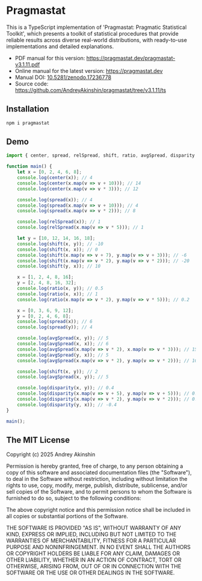 # Pragmastat

This is a TypeScript implementation of 'Pragmastat: Pragmatic Statistical Toolkit', which presents a toolkit of statistical procedures that provide reliable results across diverse real-world distributions, with ready-to-use implementations and detailed explanations.

- PDF manual for this version: https://pragmastat.dev/pragmastat-v3.1.11.pdf
- Online manual for the latest version: https://pragmastat.dev
- Manual DOI: [10.5281/zenodo.17236778](https://doi.org/10.5281/zenodo.17236778)
- Source code: https://github.com/AndreyAkinshin/pragmastat/tree/v3.1.11/ts

## Installation

```bash
npm i pragmastat
```

## Demo

```typescript
import { center, spread, relSpread, shift, ratio, avgSpread, disparity } from '../src';

function main() {
    let x = [0, 2, 4, 6, 8];
    console.log(center(x)); // 4
    console.log(center(x.map(v => v + 10))); // 14
    console.log(center(x.map(v => v * 3))); // 12

    console.log(spread(x)); // 4
    console.log(spread(x.map(v => v + 10))); // 4
    console.log(spread(x.map(v => v * 2))); // 8

    console.log(relSpread(x)); // 1
    console.log(relSpread(x.map(v => v * 5))); // 1

    let y = [10, 12, 14, 16, 18];
    console.log(shift(x, y)); // -10
    console.log(shift(x, x)); // 0
    console.log(shift(x.map(v => v + 7), y.map(v => v + 3))); // -6
    console.log(shift(x.map(v => v * 2), y.map(v => v * 2))); // -20
    console.log(shift(y, x)); // 10

    x = [1, 2, 4, 8, 16];
    y = [2, 4, 8, 16, 32];
    console.log(ratio(x, y)); // 0.5
    console.log(ratio(x, x)); // 1
    console.log(ratio(x.map(v => v * 2), y.map(v => v * 5))); // 0.2

    x = [0, 3, 6, 9, 12];
    y = [0, 2, 4, 6, 8];
    console.log(spread(x)); // 6
    console.log(spread(y)); // 4

    console.log(avgSpread(x, y)); // 5
    console.log(avgSpread(x, x)); // 6
    console.log(avgSpread(x.map(v => v * 2), x.map(v => v * 3))); // 15
    console.log(avgSpread(y, x)); // 5
    console.log(avgSpread(x.map(v => v * 2), y.map(v => v * 2))); // 10

    console.log(shift(x, y)); // 2
    console.log(avgSpread(x, y)); // 5

    console.log(disparity(x, y)); // 0.4
    console.log(disparity(x.map(v => v + 5), y.map(v => v + 5))); // 0.4
    console.log(disparity(x.map(v => v * 2), y.map(v => v * 2))); // 0.4
    console.log(disparity(y, x)); // -0.4
}

main();
```

## The MIT License

Copyright (c) 2025 Andrey Akinshin

Permission is hereby granted, free of charge, to any person obtaining
a copy of this software and associated documentation files (the
"Software"), to deal in the Software without restriction, including
without limitation the rights to use, copy, modify, merge, publish,
distribute, sublicense, and/or sell copies of the Software, and to
permit persons to whom the Software is furnished to do so, subject to
the following conditions:

The above copyright notice and this permission notice shall be
included in all copies or substantial portions of the Software.

THE SOFTWARE IS PROVIDED "AS IS", WITHOUT WARRANTY OF ANY KIND,
EXPRESS OR IMPLIED, INCLUDING BUT NOT LIMITED TO THE WARRANTIES OF
MERCHANTABILITY, FITNESS FOR A PARTICULAR PURPOSE AND
NONINFRINGEMENT. IN NO EVENT SHALL THE AUTHORS OR COPYRIGHT HOLDERS BE
LIABLE FOR ANY CLAIM, DAMAGES OR OTHER LIABILITY, WHETHER IN AN ACTION
OF CONTRACT, TORT OR OTHERWISE, ARISING FROM, OUT OF OR IN CONNECTION
WITH THE SOFTWARE OR THE USE OR OTHER DEALINGS IN THE SOFTWARE.
